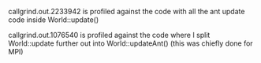 callgrind.out.2233942 is profiled against the code with all the ant update code inside World::update()

callgrind.out.1076540 is profiled against the code where I split World::update further out into World::updateAnt()
(this was chiefly done for MPI)
